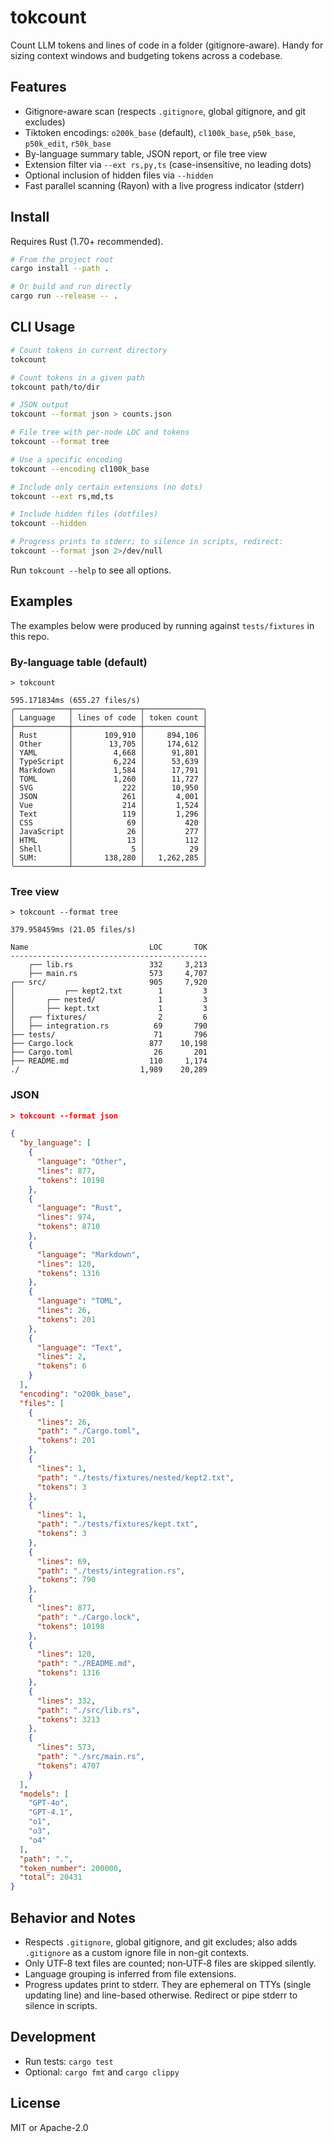 # tokcount

Count LLM tokens and lines of code in a folder (gitignore-aware). Handy for sizing context windows and budgeting tokens across a codebase.

## Features

- Gitignore-aware scan (respects `.gitignore`, global gitignore, and git excludes)
- Tiktoken encodings: `o200k_base` (default), `cl100k_base`, `p50k_base`, `p50k_edit`, `r50k_base`
- By-language summary table, JSON report, or file tree view
- Extension filter via `--ext rs,py,ts` (case-insensitive, no leading dots)
- Optional inclusion of hidden files via `--hidden`
- Fast parallel scanning (Rayon) with a live progress indicator (stderr)

## Install

Requires Rust (1.70+ recommended).

```bash
# From the project root
cargo install --path .

# Or build and run directly
cargo run --release -- .
```

## CLI Usage

```bash
# Count tokens in current directory
tokcount

# Count tokens in a given path
tokcount path/to/dir

# JSON output
tokcount --format json > counts.json

# File tree with per-node LOC and tokens
tokcount --format tree

# Use a specific encoding
tokcount --encoding cl100k_base

# Include only certain extensions (no dots)
tokcount --ext rs,md,ts

# Include hidden files (dotfiles)
tokcount --hidden

# Progress prints to stderr; to silence in scripts, redirect:
tokcount --format json 2>/dev/null
```

Run `tokcount --help` to see all options.

## Examples

The examples below were produced by running against `tests/fixtures` in this repo.

### By-language table (default)

```
> tokcount

595.171834ms (655.27 files/s)
╭────────────┬───────────────┬─────────────╮
│ Language   │ lines of code │ token count │
├────────────┼───────────────┼─────────────┤
│ Rust       │       109,910 │     894,106 │
│ Other      │        13,705 │     174,612 │
│ YAML       │         4,668 │      91,801 │
│ TypeScript │         6,224 │      53,639 │
│ Markdown   │         1,584 │      17,791 │
│ TOML       │         1,260 │      11,727 │
│ SVG        │           222 │      10,950 │
│ JSON       │           261 │       4,001 │
│ Vue        │           214 │       1,524 │
│ Text       │           119 │       1,296 │
│ CSS        │            69 │         420 │
│ JavaScript │            26 │         277 │
│ HTML       │            13 │         112 │
│ Shell      │             5 │          29 │
│ SUM:       │       138,280 │   1,262,285 │
╰────────────┴───────────────┴─────────────╯
```

### Tree view

```
> tokcount --format tree

379.958459ms (21.05 files/s)

Name                           LOC       TOK
--------------------------------------------
    ┌── lib.rs                 332     3,213
    ├── main.rs                573     4,707
┌── src/                       905     7,920
│           ┌── kept2.txt        1         3
│       ┌── nested/              1         3
│       ├── kept.txt             1         3
│   ┌── fixtures/                2         6
│   ├── integration.rs          69       790
├── tests/                      71       796
├── Cargo.lock                 877    10,198
├── Cargo.toml                  26       201
├── README.md                  110     1,174
./                           1,989    20,289
```

### JSON

```json
> tokcount --format json

{
  "by_language": [
    {
      "language": "Other",
      "lines": 877,
      "tokens": 10198
    },
    {
      "language": "Rust",
      "lines": 974,
      "tokens": 8710
    },
    {
      "language": "Markdown",
      "lines": 120,
      "tokens": 1316
    },
    {
      "language": "TOML",
      "lines": 26,
      "tokens": 201
    },
    {
      "language": "Text",
      "lines": 2,
      "tokens": 6
    }
  ],
  "encoding": "o200k_base",
  "files": [
    {
      "lines": 26,
      "path": "./Cargo.toml",
      "tokens": 201
    },
    {
      "lines": 1,
      "path": "./tests/fixtures/nested/kept2.txt",
      "tokens": 3
    },
    {
      "lines": 1,
      "path": "./tests/fixtures/kept.txt",
      "tokens": 3
    },
    {
      "lines": 69,
      "path": "./tests/integration.rs",
      "tokens": 790
    },
    {
      "lines": 877,
      "path": "./Cargo.lock",
      "tokens": 10198
    },
    {
      "lines": 120,
      "path": "./README.md",
      "tokens": 1316
    },
    {
      "lines": 332,
      "path": "./src/lib.rs",
      "tokens": 3213
    },
    {
      "lines": 573,
      "path": "./src/main.rs",
      "tokens": 4707
    }
  ],
  "models": [
    "GPT-4o",
    "GPT-4.1",
    "o1",
    "o3",
    "o4"
  ],
  "path": ".",
  "token_number": 200000,
  "total": 20431
}
```

## Behavior and Notes

- Respects `.gitignore`, global gitignore, and git excludes; also adds `.gitignore` as a custom ignore file in non-git contexts.
- Only UTF‑8 text files are counted; non‑UTF‑8 files are skipped silently.
- Language grouping is inferred from file extensions.
- Progress updates print to stderr. They are ephemeral on TTYs (single updating line) and line-based otherwise. Redirect or pipe stderr to silence in scripts.

## Development

- Run tests: `cargo test`
- Optional: `cargo fmt` and `cargo clippy`

## License

MIT or Apache-2.0
